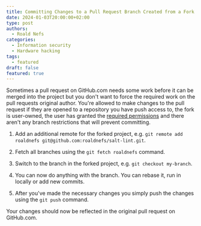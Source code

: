 ```yaml
---
title: Committing Changes to a Pull Request Branch Created from a Fork
date: 2024-01-03T20:00:00+02:00
type: post
authors:
  - Roald Nefs
categories:
  - Information security
  - Hardware hacking
tags:
  - featured
draft: false
featured: true
---
```

Sometimes a pull request on GitHub.com needs some work before it can be merged into the project but you don't want to force the required work on the pull requests original author. You're allowed to make changes to the pull request if they are opened to a repository you have push access to, the fork is user-owned, the user has granted the [required permissions](https://docs.github.com/en/pull-requests/collaborating-with-pull-requests/working-with-forks/allowing-changes-to-a-pull-request-branch-created-from-a-fork) and there aren't any branch restrictions that will prevent committing.

1. Add an additional remote for the forked project, e.g. `git remote add roaldnefs git@github.com:roaldnefs/salt-lint.git`.

2. Fetch all branches using the `git fetch roaldnefs` command.

3. Switch to the branch in the forked project, e.g. `git checkout my-branch`.

4. You can now do anything with the branch. You can rebase it, run in locally or add new commits.

5. After you've made the necessary changes you simply push the changes using the `git push` command.

Your changes should now be reflected in the original pull request on GitHub.com.